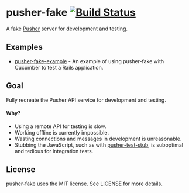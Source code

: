 # pusher-fake [![Build Status](https://secure.travis-ci.org/tristandunn/pusher-fake.png?branch=master)](http://travis-ci.org/tristandunn/pusher-fake)

A fake [Pusher](http://pusher.com) server for development and testing.

## Examples

* [pusher-fake-example](https://github.com/tristandunn/pusher-fake-example) - An example of using pusher-fake with Cucumber to test a Rails application.

## Goal

Fully recreate the Pusher API service for development and testing.

#### Why?

* Using a remote API for testing is slow.
* Working offline is currently impossible.
* Wasting connections and messages in development is unreasonable.
* Stubbing the JavaScript, such as with [pusher-test-stub](https://github.com/leggetter/pusher-test-stub), is suboptimal and tedious for integration tests.

## License

pusher-fake uses the MIT license. See LICENSE for more details.
